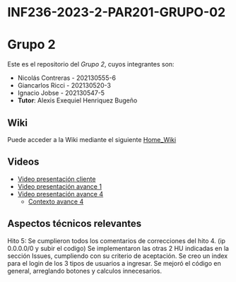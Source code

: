 # INF236-2023-2-PAR201-GRUPO-02
# Grupo 2

Este es el repositorio del *Grupo 2*, cuyos integrantes son:

* Nicolás Contreras - 202130555-6
* Giancarlos Ricci  - 202130520-3
* Ignacio Jobse - 202130547-5
* **Tutor**: Alexis Exequiel Henriquez Bugeño

## Wiki
Puede acceder a la Wiki mediante el siguiente [Home_Wiki](https://github.com/Tabby2109/INF236-2023-2-PAR201-GRUPO-02/wiki)

## Videos
* [Video presentación cliente](https://www.youtube.com)
* [Video presentación avance 1](https://www.youtube.com/watch?v=nlBoEQecQVU)
* [Video presentación avance 4](https://youtu.be/6CUqDyPI6zc)
  - [Contexto avance 4](https://github.com/Tabby2109/INF236-2023-2-PAR201-GRUPO-02/wiki/Evidencia-H4)

## Aspectos técnicos relevantes
Hito 5: 
Se cumplieron todos los comentarios de correcciones del hito 4. (ip 0.0.0.0/0 y subir el codigo)
Se implementaron las otras 2 HU indicadas en la sección Issues, cumpliendo con su criterio de aceptación.
Se creo un index para el login de los 3 tipos de usuarios a ingresar.
Se mejoró el código en general, arreglando botones y calculos innecesarios.
